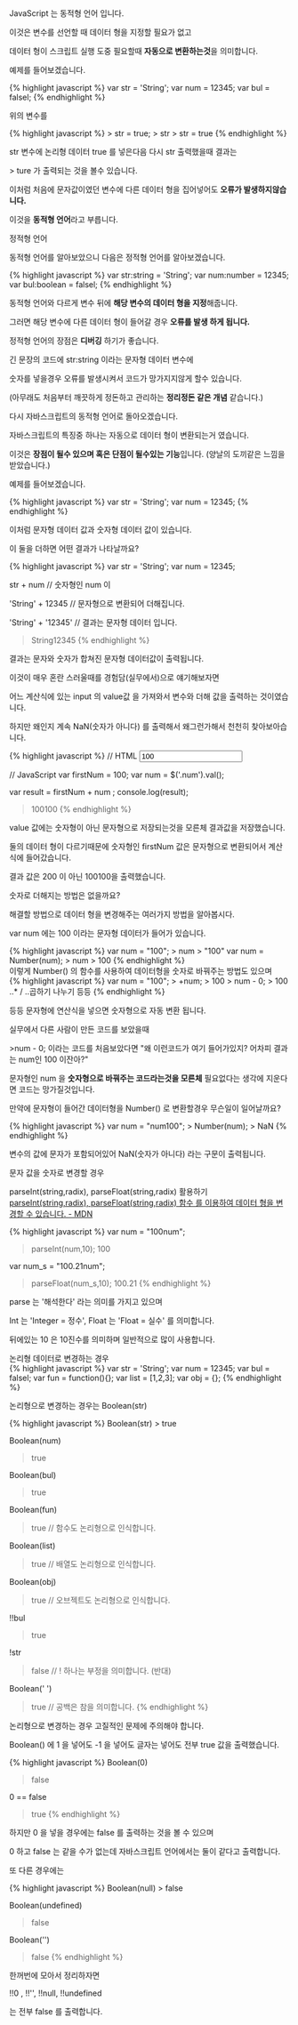 <div class="box">
<div class="small-title">JavaScript 는 동적형 언어 입니다.</div>
<p>이것은 변수를 선언할 때 데이터 형을 지정할 필요가 없고</p>
<p>데이터 형이 스크립트 실행 도중 필요할때 <strong>자동으로 변환하는것</strong>을 의미합니다.</p>
</div>

<div class="box">
<p>예제를 들어보겠습니다.</p>
{% highlight javascript %}
  var str = 'String';
  var num = 12345;
  var bul = falsel;
{% endhighlight %}
<p>위의 변수를</p>
{% highlight javascript %}
  > str = true;
  > str
  > str = true
{% endhighlight %}
<p>str 변수에 논리형 데이터 true 를 넣은다음 다시 str 출력했을때 결과는</p>
<p>> ture 가 출력되는 것을 볼수 있습니다.</p>
<p>이처럼 처음에 문자값이였던 변수에 다른 데이터 형을 집어넣어도 <strong>오류가 발생하지않습니다.</strong></p>
<p>이것을 <strong>동적형 언어</strong>라고 부릅니다.</p>
</div>

<div class="box">
<div class="small-title">정적형 언어</div>
<p>동적형 언어를 알아보았으니 다음은 정적형 언어를 알아보겠습니다.</p>
{% highlight javascript %}
  var str:string = 'String';
  var num:number = 12345;
  var bul:boolean = falsel;
{% endhighlight %}
<p>동적형 언어와 다르게 변수 뒤에 <strong>해당 변수의 데이터 형을 지정</strong>해줍니다.</p>
<p>그러면 해당 변수에 다른 데이터 형이 들어갈 경우 <strong>오류를 발생 하게 됩니다.</strong></p>
<p>정적형 언어의 장점은 <strong>디버깅</strong> 하기가 좋습니다.</p>
<p>긴 문장의 코드에 str:string 이라는 문자형 데이터 변수에</p>
<p>숫자를 넣을경우 오류를 발생시켜서 코드가 망가지지않게 할수 있습니다.</p>
<p>(아무래도 처음부터 깨끗하게 정돈하고 관리하는 <strong>정리정돈 같은 개념</strong> 같습니다.)</p>
</div>

<div class="box">
<p>다시 자바스크립트의 동적형 언어로 돌아오겠습니다.</p>
<p>자바스크립트의 특징중 하나는 자동으로 데이터 형이 변환되는거 였습니다.</p>
<p>이것은 <strong>장점이 될수 있으며 혹은 단점이 될수있는 기능</strong>입니다. (양날의 도끼같은 느낌을 받았습니다.)</p>
<p>예제를 들어보겠습니다.</p>	
{% highlight javascript %}
  var str = 'String';
  var num = 12345;
{% endhighlight %}
</div>

<div class="box">
<p>이처럼 문자형 데이터 값과 숫자형 데이터 값이 있습니다.</p>
<p>이 둘을 더하면 어떤 결과가 나타날까요?</p>
</div>

<div class="box">
{% highlight javascript %}
  var str = 'String';
  var num = 12345;
  
  str + num
  // 숫자형인 num 이
  
  'String' + 12345
  // 문자형으로 변환되어 더해집니다.
  
  'String' + '12345'
  // 결과는 문자형 데이터 입니다.
  
  > String12345
{% endhighlight %}
</div>

<div class="box">
<p>결과는 문자와 숫자가 합쳐진 문자형 데이터값이 출력됩니다.</p>
<p>이것이 매우 혼란 스러울때를 경험담(실무에서)으로 얘기해보자면</p>
<p>어느 계산식에 있는 input 의 value값 을 가져와서 변수와 더해 값을 출력하는 것이였습니다. </p>
<p>하지만 왜인지 계속 NaN(숫자가 아니다) 를 출력해서 왜그런가해서 천천히 찾아보아습니다.</p>
{% highlight javascript %}
 // HTML
 <input value="100" class="num">

 // JavaScript
 var firstNum = 100;
 var num = $('.num').val();

 var result = firstNum + num ;
 console.log(result);

 > 100100
{% endhighlight %}
<p>value 값에는 숫자형이 아닌 문자형으로 저장되는것을 모른체 결과값을 저장했습니다.</p>
<p>둘의 데이터 형이 다르기때문에 숫자형인 firstNum 값은 문자형으로 변환되어서 계산식에 들어갔습니다.</p>
<p>결과 값은 200 이 아닌 100100을 출력했습니다. </p>
<p>숫자로 더해지는 방법은 없을까요?</p>
</div>

<div class="box">
<p>해결할 방법으로 데이터 형을 변경해주는 여러가지 방법을 알아봅시다.</p>
<p>var num 에는 100 이라는 문자형 데이터가 들어가 있습니다.</p>
{% highlight javascript %}
  var num = "100";
  > num
  > "100"
  var num = Number(num);
  > num
  > 100
{% endhighlight %}
<div class="small-title">이렇게 Number() 의 함수를 사용하여 데이터형을 숫자로 바꿔주는 방법도 있으며</div>
{% highlight javascript %}
  var num = "100";
  > +num;
  > 100
  > num  - 0;
  > 100
  ..* / ..곱하기 나누기 등등
{% endhighlight %}
<p>등등 문자형에 연산식을 넣으면 숫자형으로 자동 변환 됩니다.</p>
<p>실무에서 다른 사람이 만든 코드를 보았을때</p>
<p>>num - 0; 이라는 코드를 처음보았다면 "왜 이런코드가 여기 들어가있지? 어차피 결과는 num인 100 이잔아?"</p>
<p>문자형인 num 을 <strong>숫자형으로 바꿔주는 코드라는것을 모른체</strong> 필요없다는 생각에 지운다면 코드는 망가질것입니다.</p>
</div>

<div class="box">
<p>만약에 문자형이 들어간 데이터형을 Number() 로 변환할경우 무슨일이 일어날까요?</p>
{% highlight javascript %}
  var num = "num100";
  > Number(num);
  > NaN
{% endhighlight %}
<p>변수의 값에 문자가 포함되어있어 NaN(숫자가 아니다) 라는 구문이 출력됩니다.</p>
<p>문자 값을 숫자로 변경할 경우</p>

<div class="small-title">parseInt(string,radix), parseFloat(string,radix) 활용하기<div>

<div class="pro-txt">
	<a href="https://developer.mozilla.org/ko/docs/Web/JavaScript/Reference/Global_Objects/parseInt" target="_blank">parseInt(string,radix), parseFloat(string,radix) 함수 를 이용하여 데이터 형을 변경할 수 있습니다. - MDN</a>
</div>
</div>

{% highlight javascript %}
  var num = "100num";
  > parseInt(num,10);
  > 100

  var num_s = "100.21num";
  > parseFloat(num_s,10);
  > 100.21
{% endhighlight %}

<p>parse 는 '해석한다' 라는 의미를 가지고 있으며</p> 
<p>Int 는 'Integer = 정수', Float 는 'Float = 실수' 를 의미합니다.</p>
<p>뒤에있는 10 은 10진수를 의미하며 일반적으로 많이 사용합니다.</p>

<div class="small-title">논리형 데이터로 변경하는 경우</div>
{% highlight javascript %}
  var str = 'String';
  var num = 12345;
  var bul = falsel;
  var fun = function(){};
  var list = [1,2,3];
  var obj = {};
{% endhighlight %}

<p>논리형으로 변경하는 경우는 Boolean(str)</p>
{% highlight javascript %}
  Boolean(str)
  > true

  Boolean(num)
  > true

  Boolean(bul)
  > true

  Boolean(fun)
  > true // 함수도 논리형으로 인식합니다.

  Boolean(list)
  > true // 배열도 논리형으로 인식합니다.

  Boolean(obj)
  > true // 오브젝트도 논리형으로 인식합니다.

  !!bul
  > true

  !str
  > false // ! 하나는 부정을 의미합니다. (반대)

  Boolean(' ')
  > true // 공백은 참을 의미합니다.
{% endhighlight %}

<p>논리형으로 변경하는 경우 고질적인 문제에 주의해야 합니다.</p>
<p>Boolean() 에 1 을 넣어도 -1 을 넣어도 글자는 넣어도 전부 true 값을 출력했습니다.</p>

{% highlight javascript %}
Boolean(0)
> false

0 == false
> true
{% endhighlight %}
<p>하지만 0 을 넣을 경우에는 false 를 출력하는 것을 볼 수 있으며</p>
<p>0 하고 false 는 같을 수가 없는데 자바스크립트 언어에서는 둘이 같다고 출력합니다.</p>
<p>또 다른 경우에는 </p>
{% highlight javascript %}
Boolean(null)
> false

Boolean(undefined)
> false

Boolean('')
> false
{% endhighlight %}

<p>한꺼번에 모아서 정리하자면</p>
<p>!!0 , !!'', !!null, !!undefined</p>
<p>는 전부 false 를 출력합니다.</p>
</div>
